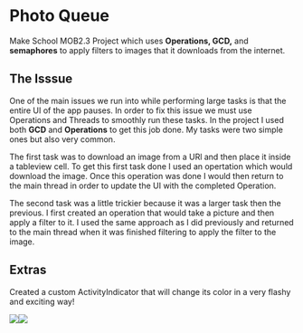 
# Photo Queue

Make School MOB2.3 Project which uses **Operations, GCD,** and **semaphores** to apply filters to images that it downloads from the internet.

## The Isssue

One of the main issues we run into while performing large tasks is that the entire UI of the app pauses. In order to fix this issue we must use Operations and Threads to smoothly run these tasks. In the project I used both **GCD** and **Operations** to get this job done. My tasks were two simple ones but also very common. 

The first task was to download an image from a URl and then place it inside a tableview cell. To get this first task done I used an opertation which would download the image. Once this operation was done I would then return to the main thread in order to update the UI with the completed Operation. 

The second task was a little trickier because it was a larger task then the previous. I first created an operation that would take a picture and then apply a filter to it. I used the same approach as I did previously and returned to the main thread when it was finished filtering to apply the filter to the image.

## Extras

Created a custom ActivityIndicator that will change its color in a very flashy and exciting way!

![](https://lh3.googleusercontent.com/l4jeiPVIkd_jumIsibyM3Ab2N52JH9i98mMluqkSQtzhbijy6PyDrlnZIpONoOCnJo-u0YZkEx_T)![](https://lh3.googleusercontent.com/dvbgQTcM7i2cZkK5RCjM9_T7xWecWrd_hfKZkdQI6UIajxszmf2dvBUk0YC9efPOdYSfzt0IULlM)
